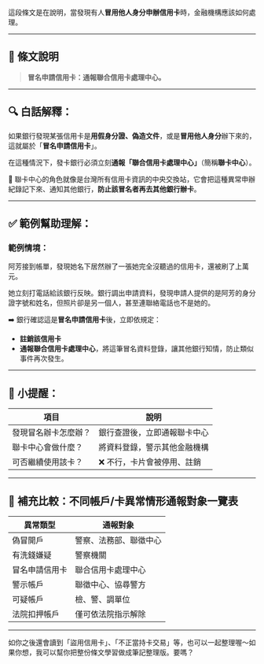 這段條文是在說明，當發現有人**冒用他人身分申辦信用卡**時，金融機構應該如何處理。

---

## 🔶 條文說明

> **冒名申請信用卡：通報聯合信用卡處理中心。**

---

## 🔍 白話解釋：

如果銀行發現某張信用卡是**用假身分證、偽造文件**，或是**冒用他人身分**辦下來的，這就屬於「**冒名申請信用卡**」。

在這種情況下，發卡銀行必須立刻**通報「聯合信用卡處理中心」**（簡稱**聯卡中心**）。

🔸 聯卡中心的角色就像是台灣所有信用卡資訊的中央交換站，它會把這種異常申辦紀錄記下來、通知其他銀行，**防止該冒名者再去其他銀行辦卡**。

---

## ✅ 範例幫助理解：

### 範例情境：

阿芳接到帳單，發現她名下居然辦了一張她完全沒聽過的信用卡，還被刷了上萬元。

她立刻打電話給該銀行反映。銀行調出申請資料，發現申請人提供的是阿芳的身分證字號和姓名，但照片卻是另一個人，甚至連聯絡電話也不是她的。

➡️ 銀行確認這是**冒名申請信用卡**後，立即依規定：

- **註銷該信用卡**
- **通報聯合信用卡處理中心**，將這筆冒名資料登錄，讓其他銀行知情，防止類似事件再次發生。

---

## 📌 小提醒：

| 項目 | 說明 |
|------|------|
| 發現冒名辦卡怎麼辦？ | 銀行查證後，立即通報聯卡中心 |
| 聯卡中心會做什麼？ | 將資料登錄，警示其他金融機構 |
| 可否繼續使用該卡？ | ❌ 不行，卡片會被停用、註銷 |

---

## 🔄 補充比較：不同帳戶/卡異常情形通報對象一覽表

| 異常類型 | 通報對象 |
|-----------|-----------|
| 偽冒開戶 | 警察、法務部、聯徵中心 |
| 有洗錢嫌疑 | 警察機關 |
| 冒名申請信用卡 | 聯合信用卡處理中心 |
| 警示帳戶 | 聯徵中心、協尋警方 |
| 可疑帳戶 | 檢、警、調單位 |
| 法院扣押帳戶 | 僅可依法院指示解除 |

---

如你之後還會讀到「盜用信用卡」、「不正當持卡交易」等，也可以一起整理喔～如果你想，我可以幫你把整份條文學習做成筆記整理版。要嗎？